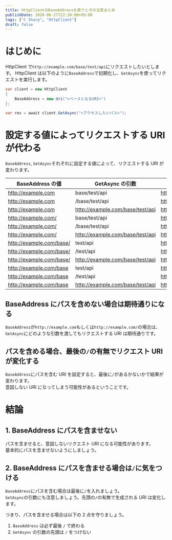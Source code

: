 ```yaml
---
title: HttpClientのBaseAddressを使うときの注意まとめ
publishDate: 2020-06-27T22:30:00+09:00
tags: ["C Sharp", "HttpClient"]
draft: false
---
```


# はじめに

HttpClient で`http://example.com/base/test/api`にリクエストしたいとします。
HttpClient は以下のように`BaseAddress`で初期化し、`GetAsync`を使ってリクエストを実行します。

```csharp
var client = new HttpClient
{
    BaseAddress = new Uri("<ベースとなるURI>")
};

var res = await client.GetAsync("<アクセスしたいパス>");
```

# 設定する値によってリクエストする URI が代わる

`BaseAddress`, `GetAsync`それぞれに設定する値によって、リクエストする URI が変わります。

| BaseAddress の値         | GetAsync の引数                  | 生成される URI                   |
| ------------------------ | -------------------------------- | -------------------------------- |
| http://example.com       | base/test/api                    | http://example.com/base/test/api |
| http://example.com       | /base/test/api                   | http://example.com/base/test/api |
| http://example.com       | http://example.com/base/test/api | http://example.com/base/test/api |
| http://example.com/      | base/test/api                    | http://example.com/base/test/api |
| http://example.com/      | /base/test/api                   | http://example.com/base/test/api |
| http://example.com/      | http://example.com/base/test/api | http://example.com/base/test/api |
| http://example.com/base/ | test/api                         | http://example.com/base/test/api |
| http://example.com/base/ | /test/api                        | http://example.com/test/api      |
| http://example.com/base/ | http://example.com/base/test/api | http://example.com/base/test/api |
| http://example.com/base  | test/api                         | http://example.com/test/api      |
| http://example.com/base  | /test/api                        | http://example.com/test/api      |
| http://example.com/base  | http://example.com/base/test/api | http://example.com/base/test/api |

## BaseAddress にパスを含めない場合は期待通りになる

`BaseAddress`が`http://example.com`もしくは`http://example.com/`の場合は、`GetAsync`にどのような引数を渡してもリクエストする URI は期待通りです。

## パスを含める場合、最後の`/`の有無でリクエスト URI が変化する

`BaseAddress`にパスを含む URI を設定すると、最後に`/`があるかないかで結果が変わります。  
意図しない URI になってしまう可能性があるということです。

# 結論

## 1. BaseAddress にパスを含ませない

パスを含ませると、意図しないリクエスト URI になる可能性があります。  
基本的にパスを含ませないようにしましょう。

## 2. BaseAddress にパスを含ませる場合は`/`に気をつける

`BaseAddress`にパスを含む場合は最後に`/`を入れましょう。  
`GetAsync`の引数にも注意しましょう。先頭の`/`の有無で生成される URI は変化します。

つまり、パスを含ませる場合は以下の 2 点を守りましょう。

1. `BaseAddress` は必ず最後 `/` で終わる
2. `GetAsync` の引数の先頭は `/` をつけない
